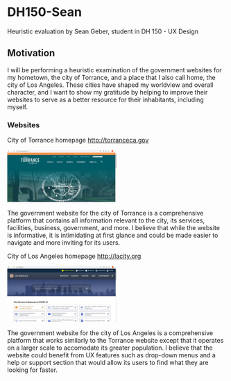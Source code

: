 # DH150-Sean
Heuristic evaluation by Sean Geber, student in DH 150 - UX Design

## Motivation
I will be performing a heuristic examination of the government websites for my hometown, the city of Torrance, and a place that I also call home, the city of Los Angeles. These cities have shaped my worldview and overall character, and I want to show my gratitude by helping to improve their websites to serve as a better resource for their inhabitants, including myself.


### Websites

City of Torrance homepage
http://torranceca.gov






<img src="./torrance-screenshot.JPG" width="50%">

The government website for the city of Torrance is a comprehensive platform that contains all information relevant to the city, its services, facilities, business, government, and more. I believe that while the website is informative, it is intimidating at first glance and could be made easier to navigate and more inviting for its users.

City of Los Angeles homepage
http://lacity.org






<img src="./losangeles-screenshot.JPG" width="50%">

The government website for the city of Los Angeles is a comprehensive platform that works similarly to the Torrance website except that it operates on a larger scale to accomodate its greater population. I believe that the website could benefit from UX features such as drop-down menus and a help or support section that would allow its users to find what they are looking for faster.

